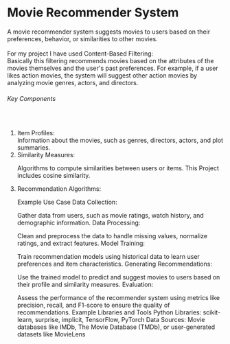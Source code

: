 # Movie Recommender System
A movie recommender system suggests movies to users based on their preferences, behavior, or similarities to other movies.<br><br>
For my project I have used Content-Based Filtering:<br>
Basically this filtering recommends movies based on the attributes of the movies themselves and the user's past preferences. For example, if a user likes action movies, the system will suggest other action movies by analyzing movie genres, actors, and directors.

<h6>Key Components</h6><br>
<ol><li>Item Profiles:</li>
Information about the movies, such as genres, directors, actors, and plot summaries.<br>
<li>Similarity Measures:</li>

Algorithms to compute similarities between users or items. This Project includes cosine similarity.<br>
<li>Recommendation Algorithms:</li>


Example Use Case
Data Collection:

Gather data from users, such as movie ratings, watch history, and demographic information.
Data Processing:

Clean and preprocess the data to handle missing values, normalize ratings, and extract features.
Model Training:

Train recommendation models using historical data to learn user preferences and item characteristics.
Generating Recommendations:

Use the trained model to predict and suggest movies to users based on their profile and similarity measures.
Evaluation:

Assess the performance of the recommender system using metrics like precision, recall, and F1-score to ensure the quality of recommendations.
Example Libraries and Tools
Python Libraries: scikit-learn, surprise, implicit, TensorFlow, PyTorch
Data Sources: Movie databases like IMDb, The Movie Database (TMDb), or user-generated datasets like MovieLens
